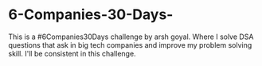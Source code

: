 # 6-Companies-30-Days-
This is a #6Companies30Days challenge by arsh goyal. Where I solve DSA questions that ask in big tech companies and improve my problem solving skill. I'll be consistent in this challenge.
